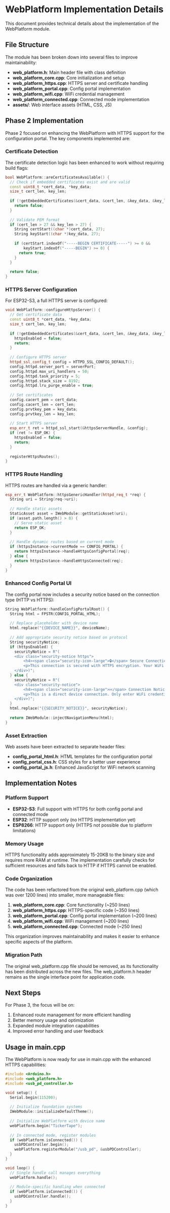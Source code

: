 # WebPlatform Implementation Details

This document provides technical details about the implementation of the WebPlatform module.

## File Structure

The module has been broken down into several files to improve maintainability:

- **web_platform.h**: Main header file with class definition
- **web_platform_core.cpp**: Core initialization and setup
- **web_platform_https.cpp**: HTTPS server and certificate handling
- **web_platform_portal.cpp**: Config portal implementation
- **web_platform_wifi.cpp**: WiFi credential management
- **web_platform_connected.cpp**: Connected mode implementation
- **assets/**: Web interface assets (HTML, CSS, JS)

## Phase 2 Implementation

Phase 2 focused on enhancing the WebPlatform with HTTPS support for the configuration portal. The key components implemented are:

### Certificate Detection

The certificate detection logic has been enhanced to work without requiring build flags:

```cpp
bool WebPlatform::areCertificatesAvailable() {
  // Check if embedded certificates exist and are valid
  const uint8_t *cert_data, *key_data;
  size_t cert_len, key_len;
  
  if (!getEmbeddedCertificates(&cert_data, &cert_len, &key_data, &key_len)) {
    return false;
  }
  
  // Validate PEM format
  if (cert_len > 27 && key_len > 27) {
    String certStart((char *)cert_data, 27);
    String keyStart((char *)key_data, 27);
    
    if (certStart.indexOf("-----BEGIN CERTIFICATE-----") >= 0 &&
        keyStart.indexOf("-----BEGIN") >= 0) {
      return true;
    }
  }
  
  return false;
}
```

### HTTPS Server Configuration

For ESP32-S3, a full HTTPS server is configured:

```cpp
void WebPlatform::configureHttpsServer() {
  // Get certificate data
  const uint8_t *cert_data, *key_data;
  size_t cert_len, key_len;
  
  if (!getEmbeddedCertificates(&cert_data, &cert_len, &key_data, &key_len)) {
    httpsEnabled = false;
    return;
  }
  
  // Configure HTTPS server
  httpd_ssl_config_t config = HTTPD_SSL_CONFIG_DEFAULT();
  config.httpd.server_port = serverPort;
  config.httpd.max_uri_handlers = 50;
  config.httpd.task_priority = 5;
  config.httpd.stack_size = 8192;
  config.httpd.lru_purge_enable = true;
  
  // Set certificates
  config.cacert_pem = cert_data;
  config.cacert_len = cert_len;
  config.prvtkey_pem = key_data;
  config.prvtkey_len = key_len;
  
  // Start HTTPS server
  esp_err_t ret = httpd_ssl_start(&httpsServerHandle, &config);
  if (ret != ESP_OK) {
    httpsEnabled = false;
    return;
  }
  
  registerHttpsRoutes();
}
```

### HTTPS Route Handling

HTTPS routes are handled via a generic handler:

```cpp
esp_err_t WebPlatform::httpsGenericHandler(httpd_req_t *req) {
  String uri = String(req->uri);
  
  // Handle static assets
  StaticAsset asset = IWebModule::getStaticAsset(uri);
  if (asset.path.length() > 0) {
    // Serve static asset
    return ESP_OK;
  }
  
  // Handle dynamic routes based on current mode
  if (httpsInstance->currentMode == CONFIG_PORTAL) {
    return httpsInstance->handleHttpsConfigPortal(req);
  } else {
    return httpsInstance->handleHttpsConnected(req);
  }
}
```

### Enhanced Config Portal UI

The config portal now includes a security notice based on the connection type (HTTP vs HTTPS):

```cpp
String WebPlatform::handleConfigPortalRoot() {
  String html = FPSTR(CONFIG_PORTAL_HTML);
  
  // Replace placeholder with device name
  html.replace("{{DEVICE_NAME}}", deviceName);
  
  // Add appropriate security notice based on protocol
  String securityNotice;
  if (httpsEnabled) {
    securityNotice = R"(
    <div class="security-notice https">
        <h4><span class="security-icon-large">🔒</span> Secure Connection</h4>
        <p>This connection is secured with HTTPS encryption. Your WiFi password will be transmitted securely.</p>
    </div>)";
  } else {
    securityNotice = R"(
    <div class="security-notice">
        <h4><span class="security-icon-large">ℹ️</span> Connection Notice</h4>
        <p>This is a direct device connection. Only enter WiFi credentials on your trusted private network.</p>
    </div>)";
  }
  html.replace("{{SECURITY_NOTICE}}", securityNotice);
  
  return IWebModule::injectNavigationMenu(html);
}
```

### Asset Extraction

Web assets have been extracted to separate header files:

- **config_portal_html.h**: HTML templates for the configuration portal
- **config_portal_css.h**: CSS styles for a better user experience
- **config_portal_js.h**: Enhanced JavaScript for WiFi network scanning

## Implementation Notes

### Platform Support

- **ESP32-S3**: Full support with HTTPS for both config portal and connected mode
- **ESP32**: HTTP support only (no HTTPS implementation yet)
- **ESP8266**: HTTP support only (HTTPS not possible due to platform limitations)

### Memory Usage

HTTPS functionality adds approximately 15-20KB to the binary size and requires more RAM at runtime. The implementation carefully checks for sufficient resources and falls back to HTTP if HTTPS cannot be enabled.

### Code Organization

The code has been refactored from the original web_platform.cpp (which was over 1200 lines) into smaller, more manageable files:

1. **web_platform_core.cpp**: Core functionality (~250 lines)
2. **web_platform_https.cpp**: HTTPS-specific code (~350 lines)
3. **web_platform_portal.cpp**: Config portal implementation (~200 lines)
4. **web_platform_wifi.cpp**: WiFi management (~200 lines)
5. **web_platform_connected.cpp**: Connected mode (~250 lines)

This organization improves maintainability and makes it easier to enhance specific aspects of the platform.

### Migration Path

The original web_platform.cpp file should be removed, as its functionality has been distributed across the new files. The web_platform.h header remains as the single interface point for application code.

## Next Steps

For Phase 3, the focus will be on:

1. Enhanced route management for more efficient handling
2. Better memory usage and optimization
3. Expanded module integration capabilities
4. Improved error handling and user feedback

## Usage in main.cpp

The WebPlatform is now ready for use in main.cpp with the enhanced HTTPS capabilities:

```cpp
#include <Arduino.h>
#include <web_platform.h>
#include <usb_pd_controller.h>

void setup() {
  Serial.begin(115200);
  
  // Initialize foundation systems
  IWebModule::initializeDefaultTheme();
  
  // Initialize WebPlatform with device name
  webPlatform.begin("TickerTape");
  
  // In connected mode, register modules
  if (webPlatform.isConnected()) {
    usbPDController.begin();
    webPlatform.registerModule("/usb_pd", &usbPDController);
  }
}

void loop() {
  // Single handle call manages everything
  webPlatform.handle();
  
  // Module-specific handling when connected
  if (webPlatform.isConnected()) {
    usbPDController.handle();
  }
}
```